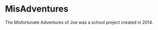 MisAdventures
=============

The Misfortunate Adventures of Joe was a school project created in 2014. 
